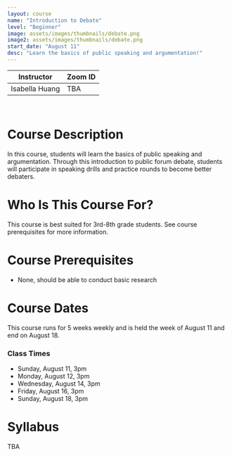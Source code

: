```yaml
---
layout: course
name: "Introduction to Debate"
level: "Beginner"
image: assets/images/thumbnails/debate.png
image2: assets/images/thumbnails/debate.png
start_date: "August 11"
desc: "Learn the basics of public speaking and argumentation!"
---
```

<link rel="stylesheet" href="assets/css/table.css">
<table class="styled-table">
    <thead>
        <tr>
            <th>Instructor</th>
            <th>Zoom ID</th>
        </tr>
    </thead>
    <tbody>
        <tr>
            <td>Isabella Huang</td>
            <td>TBA</td>
        </tr>
    </tbody>
</table>
<br/>

# Course Description

In this course, students will learn the basics of public speaking and argumentation. Through this introduction to public forum debate, students will participate in speaking drills and practice rounds to become better debaters.

# Who Is This Course For?

This course is best suited for 3rd-8th grade students. See course prerequisites for more information.

# Course Prerequisites

- None, should be able to conduct basic research

# Course Dates

This course runs for 5 weeks weekly and is held the week of August 11 and end on August 18.

### Class Times

- Sunday, August 11, 3pm
- Monday, August 12, 3pm
- Wednesday, August 14, 3pm
- Friday, August 16, 3pm
- Sunday, August 18, 3pm

# Syllabus

TBA